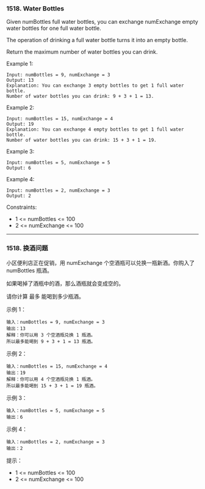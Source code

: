 ### 1518. Water Bottles
Given numBottles full water bottles, you can exchange numExchange empty water bottles for one full water bottle.

The operation of drinking a full water bottle turns it into an empty bottle.

Return the maximum number of water bottles you can drink.



Example 1:

	Input: numBottles = 9, numExchange = 3
	Output: 13
	Explanation: You can exchange 3 empty bottles to get 1 full water bottle.
	Number of water bottles you can drink: 9 + 3 + 1 = 13.

Example 2:

	Input: numBottles = 15, numExchange = 4
	Output: 19
	Explanation: You can exchange 4 empty bottles to get 1 full water bottle.
	Number of water bottles you can drink: 15 + 3 + 1 = 19.

Example 3:

	Input: numBottles = 5, numExchange = 5
	Output: 6

Example 4:

	Input: numBottles = 2, numExchange = 3
	Output: 2



Constraints:

* 1 <= numBottles <= 100
* 2 <= numExchange <= 100

----

### 1518. 换酒问题
小区便利店正在促销，用 numExchange 个空酒瓶可以兑换一瓶新酒。你购入了 numBottles 瓶酒。

如果喝掉了酒瓶中的酒，那么酒瓶就会变成空的。

请你计算 最多 能喝到多少瓶酒。



示例 1：

	输入：numBottles = 9, numExchange = 3
	输出：13
	解释：你可以用 3 个空酒瓶兑换 1 瓶酒。
	所以最多能喝到 9 + 3 + 1 = 13 瓶酒。

示例 2：

	输入：numBottles = 15, numExchange = 4
	输出：19
	解释：你可以用 4 个空酒瓶兑换 1 瓶酒。
	所以最多能喝到 15 + 3 + 1 = 19 瓶酒。

示例 3：

	输入：numBottles = 5, numExchange = 5
	输出：6

示例 4：

	输入：numBottles = 2, numExchange = 3
	输出：2



提示：

* 1 <= numBottles <= 100
* 2 <= numExchange <= 100

